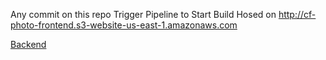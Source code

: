 Any commit on this repo Trigger Pipeline to Start Build Hosed on 
http://cf-photo-frontend.s3-website-us-east-1.amazonaws.com

[Backend](https://github.com/CChenLi/aws-photo-index)
